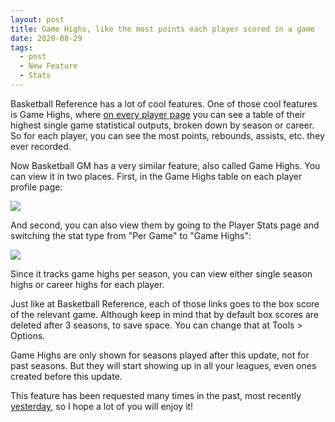 ```yaml
---
layout: post
title: Game Highs, like the most points each player scored in a game
date: 2020-08-29
tags:
  - post
  - New Feature
  - Stats
---
```


Basketball Reference has a lot of cool features. One of those cool features is Game Highs, where [on every player page](https://www.basketball-reference.com/players/s/snower01.html) you can see a table of their highest single game statistical outputs, broken down by season or career. So for each player, you can see the most points, rebounds, assists, etc. they ever recorded.

Now Basketball GM has a very similar feature, also called Game Highs. You can view it in two places. First, in the Game Highs table on each player profile page:

<!--more-->

<a href="/files/game-highs-profile.png"><img src="/files/game-highs-profile.png" class="img-responsive" /></a>

And second, you can also view them by going to the Player Stats page and switching the stat type from "Per Game" to "Game Highs":

<a href="/files/game-highs-stats.png"><img src="/files/game-highs-stats.png" class="img-responsive" /></a>

Since it tracks game highs per season, you can view either single season highs or career highs for each player.

Just like at Basketball Reference, each of those links goes to the box score of the relevant game. Although keep in mind that by default box scores are deleted after 3 seasons, to save space. You can change that at Tools > Options.

Game Highs are only shown for seasons played after this update, not for past seasons. But they will start showing up in all your leagues, even ones created before this update.

This feature has been requested many times in the past, most recently [yesterday](https://www.reddit.com/r/BasketballGM/comments/ii0uhq/carrerhigh_idea/), so I hope a lot of you will enjoy it!
